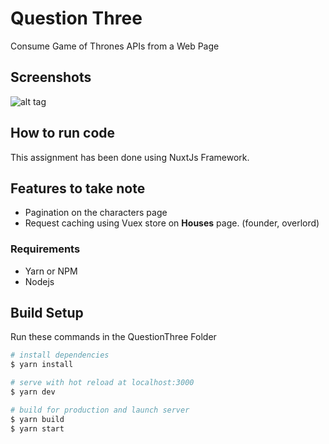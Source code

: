 # Question Three

Consume Game of Thrones APIs from a Web Page

## Screenshots

![alt tag](https://raw.github.com/NimzyMaina/iandm/master/QuestionThree/screenshots/iandmnuxt.png)

## How to run code

This assignment has been done using NuxtJs Framework.

## Features to take note

- Pagination on the characters page
- Request caching using Vuex store on **Houses** page. (founder, overlord)

### Requirements

- Yarn or NPM
- Nodejs

## Build Setup

Run these commands in the QuestionThree Folder

``` bash
# install dependencies
$ yarn install

# serve with hot reload at localhost:3000
$ yarn dev

# build for production and launch server
$ yarn build
$ yarn start

```